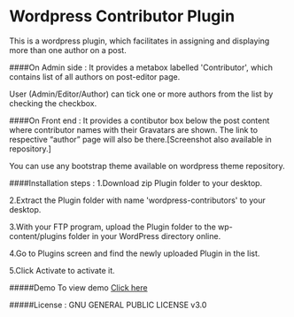 # Wordpress Contributor Plugin
This is a wordpress plugin, which facilitates in assigning and displaying more than one author on a post.

####On Admin side :
It provides a metabox labelled 'Contributor', which contains list of all authors on post-editor page.

User (Admin/Editor/Author) can tick one or more authors from the list by checking the checkbox.

####On Front end :
It provides a contibutor box below the post content where contributor names with their Gravatars are shown.
The link to respective “author” page will also be there.[Screenshot also available in repository.]

You can use any bootstrap theme available on wordpress theme repository.

####Installation steps :
1.Download zip Plugin folder to your desktop.

2.Extract the Plugin folder with name 'wordpress-contributors' to your desktop.

3.With your FTP program, upload the Plugin folder to the wp-content/plugins folder in your WordPress directory online.

4.Go to Plugins screen and find the newly uploaded Plugin in the list.

5.Click Activate to activate it. 

#####Demo
To view demo [Click here](http://www.prajaktag.byethost7.com/hello-world/)

#####License :
GNU GENERAL PUBLIC LICENSE v3.0

